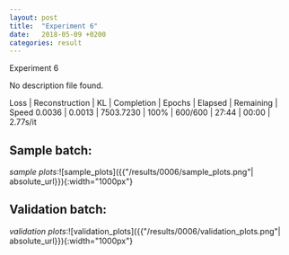 ```yaml
---
layout: post
title:  "Experiment 6"
date:   2018-05-09 +0200
categories: result
---
```

Experiment 6

No description file found.

Loss | Reconstruction | KL | Completion | Epochs | Elapsed | Remaining | Speed
0.0036 | 0.0013 | 7503.7230 | 100% | 600/600 | 27:44 | 00:00 | 2.77s/it



## **Sample batch**:
_sample plots_:![sample_plots]({{"/results/0006/sample_plots.png"| absolute_url}}){:width="1000px"}


## **Validation batch**:
_validation plots_:![validation_plots]({{"/results/0006/validation_plots.png"| absolute_url}}){:width="1000px"}


